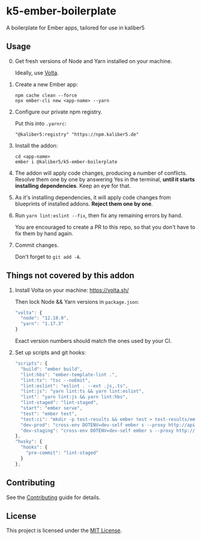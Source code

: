 k5-ember-boilerplate
==============================================================================

A boilerplate for Ember apps, tailored for use in kaliber5



Usage
------------------------------------------------------------------------------

0. Get fresh versions of Node and Yarn installed on your machine.

    Ideally, use [Volta](https://volta.sh/).

1. Create a new Ember app:

    ```
    npm cache clean --force
    npx ember-cli new <app-name> --yarn
    ```

2. Configure our private npm registry.

    Put this into `.yarnrc`:

    ```
    "@kaliber5:registry" "https://npm.kaliber5.de"
    ```

3. Install the addon:

    ```
    cd <app-name>
    ember i @kaliber5/k5-ember-boilerplate
    ```

4. The addon will apply code changes, producing a number of conflicts. Resolve them one by one by answering Yes in the terminal, **until it starts installing dependencies**. Keep an eye for that.

5. As it's installing dependencies, it will apply code changes from blueprints of installed addons. **Reject them one by one**.

6. Run `yarn lint:eslint --fix`, then fix any remaining errors by hand.

    You are encouraged to create a PR to this repo, so that you don't have to fix them by hand again.

7. Commit changes.

    Don't forget to `git add -A`.



Things not covered by this addon
------------------------------------------------------------------------------

1. Install Volta on your machine: https://volta.sh/

    Then lock Node && Yarn versions in `package.json`:

    ```js
    "volta": {
      "node": "12.10.0",
      "yarn": "1.17.3"
    }
    ```

    Exact version numbers should match the ones used by your CI.

2. Set up scripts and git hooks:

    ```js
    "scripts": {
      "build": "ember build",
      "lint:hbs": "ember-template-lint .",
      "lint:ts": "tsc --noEmit",
      "lint:eslint": "eslint . --ext .js,.ts",
      "lint:js": "yarn lint:ts && yarn lint:eslint",
      "lint": "yarn lint:js && yarn lint:hbs",
      "lint-staged": "lint-staged",
      "start": "ember serve",
      "test": "ember test",
      "test:ci": "mkdir -p test-results && ember test > test-results/ember.xml --silent -r xunit",
      "dev-prod": "cross-env DOTENV=dev-self ember s --proxy http://api.blutimes-prod.kaliber5.de",
      "dev-staging": "cross-env DOTENV=dev-self ember s --proxy http://api.blutimes-staging.kaliber5.de"
    },
    "husky": {
      "hooks": {
        "pre-commit": "lint-staged"
      }
    },
    ```



Contributing
------------------------------------------------------------------------------

See the [Contributing](CONTRIBUTING.md) guide for details.



License
------------------------------------------------------------------------------

This project is licensed under the [MIT License](LICENSE.md).
